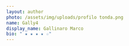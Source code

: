 ```yaml
---
layout: author
photo: /assets/img/uploads/profilo tonda.png
name: Gally4
display_name: Gallinaro Marco
bio: " ★ ★ ★ ★ ☆"
---
```


